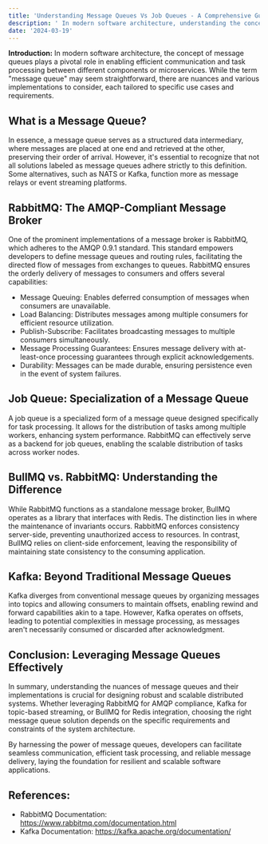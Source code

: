 ```yaml
---
title: 'Understanding Message Queues Vs Job Queues - A Comprehensive Guide'
description: ' In modern software architecture, understanding the concept of message queues plays a pivotal role in enabling efficient communication and task processing between different components or microservices. '
date: '2024-03-19' 
---
```



**Introduction:**
In modern software architecture, the concept of message queues plays a pivotal role in enabling efficient communication and task processing between different components or microservices. While the term "message queue" may seem straightforward, there are nuances and various implementations to consider, each tailored to specific use cases and requirements.

## What is a Message Queue?

In essence, a message queue serves as a structured data intermediary, where messages are placed at one end and retrieved at the other, preserving their order of arrival. However, it's essential to recognize that not all solutions labeled as message queues adhere strictly to this definition. Some alternatives, such as NATS or Kafka, function more as message relays or event streaming platforms.

## RabbitMQ: The AMQP-Compliant Message Broker

One of the prominent implementations of a message broker is RabbitMQ, which adheres to the AMQP 0.9.1 standard. This standard empowers developers to define message queues and routing rules, facilitating the directed flow of messages from exchanges to queues. RabbitMQ ensures the orderly delivery of messages to consumers and offers several capabilities:

- Message Queuing: Enables deferred consumption of messages when consumers are unavailable.
- Load Balancing: Distributes messages among multiple consumers for efficient resource utilization.
- Publish-Subscribe: Facilitates broadcasting messages to multiple consumers simultaneously.
- Message Processing Guarantees: Ensures message delivery with at-least-once processing guarantees through explicit acknowledgements.
- Durability: Messages can be made durable, ensuring persistence even in the event of system failures.


## Job Queue: Specialization of a Message Queue
A job queue is a specialized form of a message queue designed specifically for task processing. It allows for the distribution of tasks among multiple workers, enhancing system performance. RabbitMQ can effectively serve as a backend for job queues, enabling the scalable distribution of tasks across worker nodes.

## BullMQ vs. RabbitMQ: Understanding the Difference
While RabbitMQ functions as a standalone message broker, BullMQ operates as a library that interfaces with Redis. The distinction lies in where the maintenance of invariants occurs. RabbitMQ enforces consistency server-side, preventing unauthorized access to resources. In contrast, BullMQ relies on client-side enforcement, leaving the responsibility of maintaining state consistency to the consuming application.


## Kafka: Beyond Traditional Message Queues
Kafka diverges from conventional message queues by organizing messages into topics and allowing consumers to maintain offsets, enabling rewind and forward capabilities akin to a tape. However, Kafka operates on offsets, leading to potential complexities in message processing, as messages aren't necessarily consumed or discarded after acknowledgment.


## Conclusion: Leveraging Message Queues Effectively


In summary, understanding the nuances of message queues and their implementations is crucial for designing robust and scalable distributed systems. Whether leveraging RabbitMQ for AMQP compliance, Kafka for topic-based streaming, or BullMQ for Redis integration, choosing the right message queue solution depends on the specific requirements and constraints of the system architecture.

By harnessing the power of message queues, developers can facilitate seamless communication, efficient task processing, and reliable message delivery, laying the foundation for resilient and scalable software applications.

## References:
- RabbitMQ Documentation: <https://www.rabbitmq.com/documentation.html>
- Kafka Documentation: <https://kafka.apache.org/documentation/>
